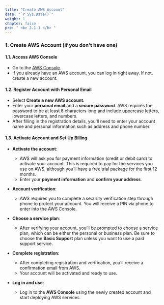 ```yaml
---
title: "Create AWS Account"
date: "`r Sys.Date()`"
weight: 1
chapter: false
pre: " <b> 2.1.1 </b> "
---
```


### 1. Create AWS Account (if you don't have one)

#### 1.1. Access AWS Console

- Go to the [AWS Console](https://aws.amazon.com/console/).
- If you already have an AWS account, you can log in right away. If not, create a new account.

#### 1.2. Register Account with Personal Email

- Select **Create a new AWS account**.
- Enter your **personal email** and a **secure password**. AWS requires the password to be at least 8 characters long and include uppercase letters, lowercase letters, and numbers.
- After filling in the registration details, you'll need to enter your account name and personal information such as address and phone number.

#### 1.3. Activate Account and Set Up Billing

- **Activate the account**:
  - AWS will ask you for payment information (credit or debit card) to activate your account. This is required to pay for the services you use on AWS, although you’ll have a free trial package for the first 12 months.
  - Enter your **payment information** and **confirm your address**.

- **Account verification**:
  - AWS requires you to complete a security verification step through phone to protect your account. You will receive a PIN via phone to enter into the AWS Console.

- **Choose a service plan**:
  - After verifying your account, you’ll be prompted to choose a service plan, which can be either the personal or business plan. Be sure to choose the **Basic Support** plan unless you want to use a paid support service.

- **Complete registration**:
  - After completing registration and verification, you’ll receive a confirmation email from AWS.
  - Your account will be activated and ready to use.

- **Log in and use**:
  - Log in to the **AWS Console** using the newly created account and start deploying AWS services.
